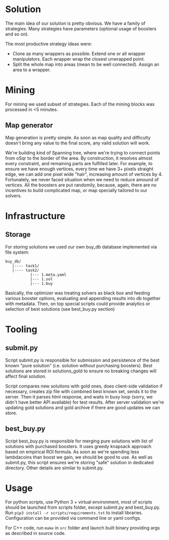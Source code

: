 # Solution

The main idea of our solution is pretty obvious. We have a family of strategies. Many strategies have parameters (optional usage of boosters and so on).

The most productive strategy ideas were:
- Clone as many wrappers as possible. Extend one or all wrapper manipulators. Each wrapper wrap the closest unwrapped point.
- Split the whole map into areas (mean to be well connected). Assign an area to a wrapper.

# Mining

For mining we used subset of strategies. Each of the mining blocks was processed in <5 minutes.

## Map generator

Map generation is pretty simple. As soon as map quality and difficulty doesn't bring any value to the final score, any valid solution will work.

We're building kind of Spanning tree, where we're trying to connect points from oSqr to the border of the area. By construction, it resolves almost every constraint, and remaining parts are fulfilled later. For example, to ensure we have enough vertices, every time we have 3+ pixels straight edge, we can add one pixel wide "hair", increasing amount of vertices by 4. Fortunately, we never faced situation when we need to reduce amound of vertices. All the boosters are put randomily, because, again, there are no incentives to build complicated map, or map specially tailored to our solvers.

# Infrastructure

## Storage

For storing solutions we used our own buy_db database implemented via file system:

```
buy_db/
   |---- task1/
   |---- task2/
           |--- 1.meta.yaml
           |--- 1.sol
           |--- 1.buy
```
Basically, the optimizer was treating solvers as black box and feeding various booster options,
evaluating and appending results into db together with metadata.
Then, on top special scripts could provide analytics or selection of best solutions (see best_buy.py section)


# Tooling

## submit.py

Script submit.py is responsible for submission and persistence of the best known "pure solution" (i.e. solution without purchasing boosters). Best solutions are stored in solutions_gold to ensure no breaking changes will affect final solution.

Script compares new solutions with gold ones, does client-side validation if necessary, creates zip file with combined best known set, sends it to the server. Then it parses html response, and waits in busy loop (sorry, we didn't have better API available) for test results. After server validation we're updating gold solutions and gold archive if there are good updates we can store.

## best_buy.py

Script best_buy.py is responsible for merging pure solutions with list of solutions with purchased boosters. It uses greedy knapsack approach based on empirical ROI formula. As soon as we're spending less lambdacoins than boost we gain, we should be good to use. As well as submit.py, this script ensures we're storing "safe" solution in dedicated directory. Other details are similar to submit.py.

# Usage

For python scripts, use Python 3 + virtual environment, most of scripts should be launched from scripts folder, except submit.py and best_buy.py. Run `pip3 install -r scripts/requirements.txt` to install libraries. Configuration can be provided via command line or yaml configs.

For C++ code, run `make` in `src` folder and launch built binary providing args as described in source code.
